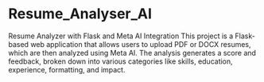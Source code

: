 # Resume_Analyser_AI
Resume Analyzer with Flask and Meta AI Integration  This project is a Flask-based web application that allows users to upload PDF or DOCX resumes, which are then analyzed using Meta AI. The analysis generates a score and feedback, broken down into various categories like skills, education, experience, formatting, and impact. 
